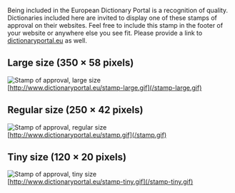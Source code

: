 ﻿Being included in the European Dictionary Portal is a recognition of quality. Dictionaries included here are invited to display one of these stamps of approval on their websites. Feel free to include this stamp in the footer of your website or anywhere else you see fit. Please provide a link to [dictionaryportal.eu](http://www.dictionaryportal.eu/) as well.

Large size (350 × 58 pixels)
------------------------------

![Stamp of approval, large size](/stamp-large.gif)  
[http://www.dictionaryportal.eu/stamp-large.gif](/stamp-large.gif)

Regular size (250 × 42 pixels)
------------------------------

![Stamp of approval, regular size](/stamp.gif)  
[http://www.dictionaryportal.eu/stamp.gif](/stamp.gif)

Tiny size (120 × 20 pixels)
------------------------------

![Stamp of approval, tiny size](/stamp-tiny.gif)  
[http://www.dictionaryportal.eu/stamp-tiny.gif](/stamp-tiny.gif)

